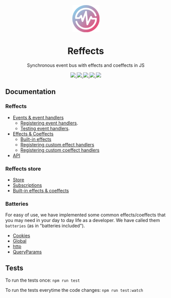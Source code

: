<p align="center">
   <img alt="reffects" src="./logo.png" height="85">
</p>
<h1 align="center">Reffects</h1>
<p align="center">Synchronous event bus with effects and coeffects in JS</p>

<p align="center">
  <a href="https://img.shields.io/npm/v/reffects">
    <img src="https://badgen.net/npm/v/reffects">
  </a> 
  <a href="https://github.com/trovit/reffects/actions">
    <img src="https://github.com/trovit/reffects/workflows/CI/badge.svg?branch=master">
  </a> 
  <a href="https://coveralls.io/github/trovit/reffects?branch=master">
    <img src="https://coveralls.io/repos/github/trovit/reffects/badge.svg?branch=master">
  </a>
  <a href="https://bundlephobia.com/result?p=reffects">
    <img src="https://badgen.net/bundlephobia/min/reffects">
  </a> 
  <a href="https://bundlephobia.com/result?p=reffects">
    <img src="https://badgen.net/bundlephobia/minzip/reffects">
  </a>
</p>

## Documentation

### Reffects

- [Events & event handlers](/packages/reffects/docs/events_and_event_handlers.md)
  - [Registering event handlers](/packages/reffects/docs/event_handlers.md).
  - [Testing event handlers](/packages/reffects/docs/testing_event_handlers.md).
- [Effects & Coeffects](/packages/reffects/docs/effects_and_coeffects.md)
  - [Built-in effects](/packages/reffects/docs/built_in_effects.md)
  - [Registering custom effect handlers](/packages/reffects/docs/custom_effects.md)
  - [Registering custom coeffect handlers](/packages/reffects/docs/custom_coeffects.md)
- [API](/packages/reffects/docs/api.md)

### Reffects store

- [Store](/packages/reffects-store/docs/store_api.md)
- [Subscriptions](/packages/reffects-store/docs/subscriptions_api.md)
- [Built-in effects & coeffects](/packages/reffects-store/docs/built_in_effects_coeffects.md)

### Batteries

For easy of use, we have implemented some common effects/coeffects that you may need in your day to day life as a developer. We have called them `batteries` (as in "batteries included").

- [Cookies](/packages/batteries/docs/cookies.md)
- [Global](/packages/batteries/docs/global.md)
- [http](/packages/batteries/docs/http.md)
- [QueryParams](/packages/batteries/docs/queryParams.md)

## Tests

To run the tests once: `npm run test`

To run the tests everytime the code changes: `npm run test:watch`
